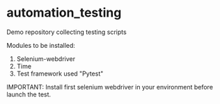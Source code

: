 # automation_testing
Demo repository collecting testing scripts 

Modules to be installed: 
1. Selenium-webdriver
2. Time 
3. Test framework used "Pytest"

IMPORTANT: Install first selenium webdriver in your environment before launch the test.  

